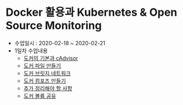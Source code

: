 # Docker 활용과 Kubernetes & Open Source Monitoring

- 수업일시 : 2020-02-18 ~ 2020-02-21
- 1일차 수업내용
  - [도커의 기본과 cAdvisor](Docker.md)
  - [도커 파일 만들기](DockerFile.md)
  - [도커 브릿지 네트워크](DockerNetwork.md)
  - [도커 컴포즈 만들기](DockerCompose.md)
  - [추가 정리해야 할 사항](More.md)
  - [도커 볼륨 공유](PublicVolume.md)

